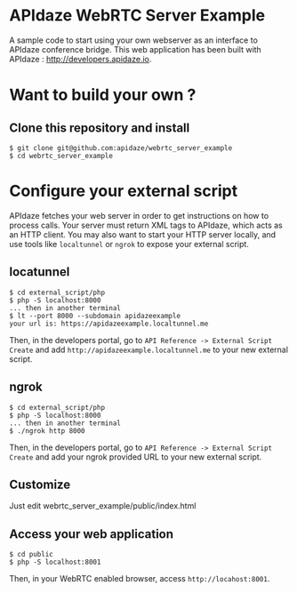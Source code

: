 # APIdaze WebRTC Server Example

A sample code to start using your own webserver as an interface to APIdaze conference bridge. This web application has been built with APIdaze : http://developers.apidaze.io.

# Want to build your own ?

## Clone this repository and install
	$ git clone git@github.com:apidaze/webrtc_server_example
	$ cd webrtc_server_example

# Configure your external script

APIdaze fetches your web server in order to get instructions on how to process calls. Your server must return XML tags to APIdaze, which acts as an HTTP client. You may also want to start your HTTP server locally, and use tools like `localtunnel` or `ngrok` to expose your external script.

## locatunnel
	$ cd external_script/php
	$ php -S localhost:8000
	... then in another terminal
	$ lt --port 8000 --subdomain apidazeexample
	your url is: https://apidazeexample.localtunnel.me

Then, in the developers portal, go to `API Reference -> External Script Create` and add `http://apidazeexample.localtunnel.me` to your new external script.

## ngrok
	$ cd external_script/php
	$ php -S localhost:8000
	... then in another terminal
	$ ./ngrok http 8000
	
Then, in the developers portal, go to `API Reference -> External Script Create` and add your ngrok provided URL to your new external script.

## Customize

Just edit webrtc_server_example/public/index.html

## Access your web application

	$ cd public
	$ php -S localhost:8001

Then, in your WebRTC enabled browser, access `http://locahost:8001`.
